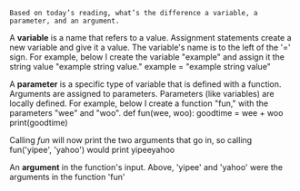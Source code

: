     Based on today’s reading, what’s the difference a variable, a parameter, and an argument.

A **variable** is a name that refers to a value. 
Assignment statements create a new variable and give it a value. 
The variable's name is to the left of the '=' sign.
For example, below I create the variable "example" and assign it the string value "example string value."
  example = "example string value"

A **parameter** is a specific type of variable that is defined with a function.
Arguments are assigned to parameters.
Parameters (like variables) are locally defined.
For example, below I create a function "fun," with the parameters "wee" and "woo".
  def fun(wee, woo):
    goodtime = wee + woo
    print(goodtime)

Calling _fun_ will now print the two arguments that go in, 
so calling fun('yipee', 'yahoo') would print
  yipeeyahoo


  An **argument** in the function's input. 
  Above, 'yipee' and 'yahoo' were the arguments in the function 'fun'
